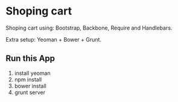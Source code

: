 Shoping cart
============

Shoping cart using: Bootstrap, Backbone, Require and Handlebars.

Extra setup: Yeoman + Bower + Grunt.


Run this App
-------------

1. install yeoman
2. npm install
3. bower install
4. grunt server